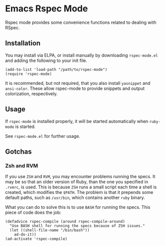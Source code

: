 # Emacs Rspec Mode
Rspec mode provides some convenience functions related to dealing with RSpec.

## Installation
You may install via ELPA, or install manually by downloading
`rspec-mode.el` and adding the following to your init file.

    (add-to-list 'load-path "/path/to/rspec-mode")
    (require 'rspec-mode)

It is recommended, but not required, that you also install `yasnippet` and `ansi-color`. These allow rspec-mode to provide snippets and output colorization, respectively.

## Usage
If `rspec-mode` is installed properly, it will be started
automatically when `ruby-mode` is started.

See `rspec-mode.el` for further usage.

## Gotchas

### Zsh and RVM
If you use `ZSH` and `RVM`, you may encounter problems running the
specs. It may be so that an older version of Ruby, than the one you
specified in `.rvmrc`, is used. This is because `ZSH` runs a small
script each time a shell is created, which modifies the `$PATH`. The
problem is that it prepends some default paths, such as `/usr/bin`,
which contains another `ruby` binary.

What you can do to solve this is to use `BASH` for running the
specs. This piece of code does the job:

    (defadvice rspec-compile (around rspec-compile-around)
      "Use BASH shell for running the specs because of ZSH issues."
      (let ((shell-file-name "/bin/bash"))
        ad-do-it))
    (ad-activate 'rspec-compile)

